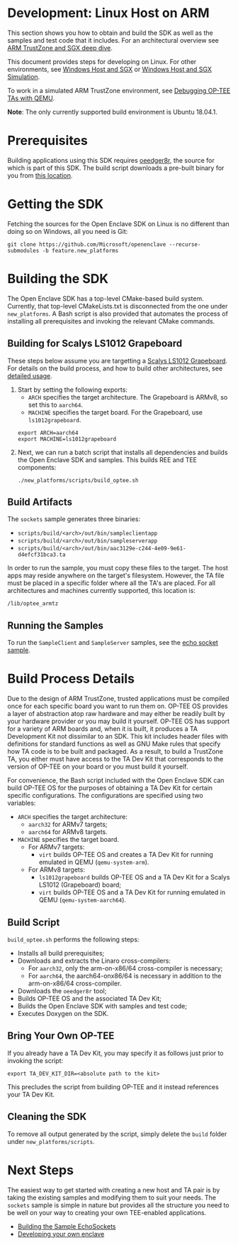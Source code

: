 Development: Linux Host on ARM
=============

This section shows you how to obtain and build the SDK as well as the samples
and test code that it includes. For an architectural overview see
[ARM TrustZone and SGX deep dive](sgx_trustzone_arch.md).

This document provides steps for developing on Linux. For other environments,
see [Windows Host and SGX](win_sgx_dev.md) or
[Windows Host and SGX Simulation](win_sgx_dev.md#simulation).

To work in a simulated ARM TrustZone environment, see [Debugging OP-TEE TAs with
QEMU](ta_debugging_qemu.md).

**Note**: The only currently supported build environment is Ubuntu 18.04.1.

# Prerequisites

Building applications using this SDK requires
[oeedger8r](https://github.com/Microsoft/openenclave/tree/master/docs/GettingStartedDocs/Edger8rGettingStarted.md),
the source for
which is part of this SDK. The build script downloads a pre-built binary for
you from [this location](https://oedownload.blob.core.windows.net/binaries/oeedger8r).

# Getting the SDK

Fetching the sources for the Open Enclave SDK on Linux is no different than
doing so on Windows, all you need is Git:

```
git clone https://github.com/Microsoft/openenclave --recurse-submodules -b feature.new_platforms
```

# Building the SDK

The Open Enclave SDK has a top-level CMake-based build system. Currently,
that top-level CMakeLists.txt is disconnected from the one under `new_platforms`.
A Bash script is also provided that automates the process of installing all
prerequisites and invoking the relevant CMake commands.

## Building for Scalys LS1012 Grapeboard

These steps below assume you are targetting a [Scalys LS1012 Grapeboard](grapeboard.mc).
For details on the build process, and how to build other architectures, see [detailed usage](linux_arm_dev.md#details).

1) Start by setting the following exports:
   * `ARCH` specifies the target architecture. The Grapeboard is ARMv8, so set this to `aarch64`.
   *  `MACHINE` specifies the target board. For the Grapeboard, use `ls1012grapeboard`.
    ```
    export ARCH=aarch64
    export MACHINE=ls1012grapeboard
    ```
2) Next, we can run a batch script that installs all dependencies and builds the Open Enclave SDK and samples. 
   This builds REE and TEE components:
    ```
    ./new_platforms/scripts/build_optee.sh
    ```

## Build Artifacts

The `sockets` sample generates three binaries:

* `scripts/build/<arch>/out/bin/sampleclientapp`
* `scripts/build/<arch>/out/bin/sampleserverapp`
* `scripts/build/<arch>/out/bin/aac3129e-c244-4e09-9e61-d4efcf31bca3.ta`

In order to run the sample, you must copy these files to the target. The host
apps may reside anywhere on the target's filesystem. However, the TA file must
be placed in a specific folder where all the TA's are placed. For all
architectures and machines currently supported, this location is:

```
/lib/optee_armtz
```

## Running the Samples

To run the `SampleClient` and `SampleServer` samples, see the [echo socket sample](sample_sockets.md#grapeboard).

# Build Process Details

Due to the design of ARM TrustZone, trusted applications must be compiled once
for each specific board you want to run them on. OP-TEE OS provides a layer of
abstraction atop raw hardware and may either be readily built by your hardware
provider or you may build it yourself. OP-TEE OS has support for a variety of
ARM boards and, when it is built, it produces a TA Development Kit not
dissimilar to an SDK. This kit includes header files with definitions for
standard functions as well as GNU Make rules that specify how TA code is to be
built and packaged. As a result, to build a TrustZone TA, you either must have
access to the TA Dev Kit that corresponds to the version of OP-TEE on your board
or you must build it yourself.

For convenience, the Bash script included with the Open Enclave SDK can build
OP-TEE OS for the purposes of obtaining a TA Dev Kit for certain specific
configurations. The configurations are specified using two variables:

* `ARCH` specifies the target architecture:
    * `aarch32` for ARMv7 targets;
    * `aarch64` for ARMv8 targets.
* `MACHINE` specifies the target board.
    * For ARMv7 targets:
        * `virt` builds OP-TEE OS and creates a TA Dev Kit for running emulated
          in QEMU (`qemu-system-arm`).
    * For ARMv8 targets:
        * `ls1012grapeboard` builds OP-TEE OS and a TA Dev Kit for a Scalys
          LS1012 (Grapeboard) board;
        * `virt` builds OP-TEE OS and a TA Dev Kit for running emulated in QEMU
          (`qemu-system-aarch64`).

## Build Script

`build_optee.sh` performs the following steps:

* Installs all build prerequisites;
* Downloads and extracts the Linaro cross-compilers:
    * For `aarch32`, only the arm-on-x86/64 cross-compiler is necessary;
    * For `aarch64`, the aarch64-onx86/64 is necessary in addition to the
      arm-on-x86/64 cross-compiler.
* Downloads the `oeedger8r` tool;
* Builds OP-TEE OS and the associated TA Dev Kit;
* Builds the Open Enclave SDK with samples and test code;
* Executes Doxygen on the SDK.

## Bring Your Own OP-TEE

If you already have a TA Dev Kit, you may specify it as follows just prior to
invoking the script:

```
export TA_DEV_KIT_DIR=<absolute path to the kit>
```

This precludes the script from building OP-TEE and it instead references your TA
Dev Kit.

## Cleaning the SDK

To remove all output generated by the script, simply delete the `build` folder
under `new_platforms/scripts`.

# Next Steps

The easiest way to get started with creating a new host and TA pair is by taking
the existing samples and modifying them to suit your needs. The `sockets` sample
is simple in nature but provides all the structure you need to be well on your
way to creating your own TEE-enabled applications.

* [Building the Sample EchoSockets](sample_sockets.md#grapeboard)
* [Developing your own enclave](new_platform_dev.md)
